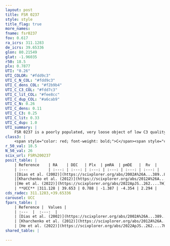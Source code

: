 ```yaml
---
layout: post
title: FSR 0237
style: style
title_flag: true
more_names: 
fname: fsr0237
fov: 0.617
ra_icrs: 311.1283
de_icrs: 39.65336
glon: 80.21549
glat: -1.96035
r50: 18.5
plx: 0.7877
UTI: "0.26"
UTI_COLOR: "#fdd9c3"
UTI_C_N_COL: "#fdd9c3"
UTI_C_dens_COL: "#f2b9b4"
UTI_C_C3_COL: "#fdd7c3"
UTI_C_lit_COL: "#fee8cc"
UTI_C_dup_COL: "#a6cab9"
UTI_C_N: 0.26
UTI_C_dens: 0.11
UTI_C_C3: 0.25
UTI_C_lit: 0.33
UTI_C_dup: 1.0
UTI_summary: |
    FSR 0237 is a poorly populated, very loose object of low C3 quality. It is poorly studied in the literature.
class3: |
    <span style="color: red; font-weight: bold;">C</span><span style="color: red; font-weight: bold;">C</span>
r_50_val: 18.5
N_50_val: 26
scix_url: FSR%200237
posit_table: |
    | Reference    | RA    | DEC   | Plx  | pmRA  | pmDE   |  Rv  |
    | :---         | :---: | :---: | :---: | :---: | :---: | :---: |
    |[Dias et al. (2002)](https://scixplorer.org/abs/2002A%26A...389..871D) | 311.375 | 39.611 | -- | -0.94 | -2.95 | -- |
    |[Kharchenko et al. (2012)](https://scixplorer.org/abs/2012A%26A...543A.156K) | 311.363 | 39.58 | -- | -0.94 | -2.95 | -- |
    |[He et al. (2022)](https://scixplorer.org/abs/2022ApJS..262....7H) | 311.065 | 39.63 | 0.845 | -1.421 | -4.335 | -- |
    | **UCC** |311.128 | 39.653 | 0.788 | -1.387 | -4.354 | 2.294 | 
cds_radec: 311.1283,+39.65336
carousel: UCC
fpars_table: |
    | Reference |  Values |
    | :---  |  :---:  |
    | [Dias et al. (2002)](https://scixplorer.org/abs/2002A%26A...389..871D) | `E(B-V)=2.811, Dist=1656.0, Age=8.1` |
    | [Kharchenko et al. (2012)](https://scixplorer.org/abs/2012A%26A...543A.156K) | `e_bv=2.811, distance=1656, log_age=8.1` |
    | [He et al. (2022)](https://scixplorer.org/abs/2022ApJS..262....7H) | `A0=2.1, logAge=8.75` |
shared_table: |
    
---
```

